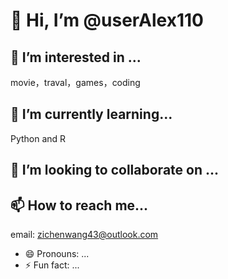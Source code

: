 # 👋 Hi, I’m @userAlex110
## 👀 I’m interested in ...
movie，traval，games，coding
## 🌱 I’m currently learning...
Python and R
## 💞️ I’m looking to collaborate on ...
## 📫 How to reach me...
email: zichenwang43@outlook.com
- 😄 Pronouns: ...
- ⚡ Fun fact: ...

<!---
userAlex110/userAlex110 is a ✨ special ✨ repository because its `README.md` (this file) appears on your GitHub profile.
You can click the Preview link to take a look at your changes.
--->
